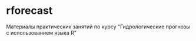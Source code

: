 # rforecast
Материалы практических занятий по курсу "Гидрологические прогнозы с использованием языка R"
